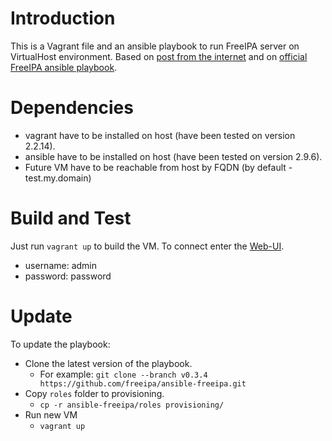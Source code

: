 # Introduction 
This is a Vagrant file and an ansible playbook to run FreeIPA server on VirtualHost environment.
Based on [post from the internet](https://medium.com/netdef/using-vagrants-ansible-provisioner-to-build-a-freeipa-server-1007fbafd595) and on [official FreeIPA ansible playbook](https://github.com/freeipa/ansible-freeipa.git).

# Dependencies
- vagrant have to be installed on host (have been tested on version 2.2.14).
- ansible have to be installed on host (have been tested on version 2.9.6).
- Future VM have to be reachable from host by FQDN (by default - test.my.domain)

# Build and Test
Just run `vagrant up` to build the VM.
To connect enter the [Web-UI](https://test.my.domain).
- username: admin
- password: password

# Update
To update the playbook:
- Clone the latest version of the playbook.
  - For example: `git clone --branch v0.3.4 https://github.com/freeipa/ansible-freeipa.git`
- Copy `roles` folder to provisioning.
  - `cp -r ansible-freeipa/roles provisioning/`
- Run new VM
  - `vagrant up`
